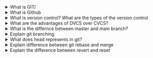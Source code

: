 <details>
<summary>What is GIT/</summary><b><br>

Git is a version control system that allows you to track changes to files and coordinate work on those files among multiple people.
Git also makes it easy to collaborate with others, as you can share changes and merge the changes made by different people into a single version of a file.
</b>
</details>

<details>
<summary>What is Github</summary><b><br>
GitHub is a web-based platform that provides hosting for version control using Git. It is a subsidiary of Microsoft, 
and it offers all of the distributed version control and source code management (SCM) functionality of Git as well as adding its own features. 
GitHub is a very popular platform for developers to share and collaborate on projects, and it is also used for hosting open-source projects.
</b>
</details>

<details>
<summary>What is version control?  What are the types of the version control</summary><b><br>

Version control is a system that tracks changes to a file or set of files over time so that you can recall specific versions later. 
It allows you to revert files back to a previous state, revert the entire project back to a previous state.

1. Centralised version control system(CVCS): It uses a central server to store all the versions of a project's files.
   Developers "check out" files from the central server, make changes, and then "check in" the updated files. Examples of CVCS include Subversion and Perforce.

2. Distributed version control system(DVCS): It allows developers to "clone" an entire repository, including the entire version history of the project.
   This means that they have a complete local copy of the repository, including all branches and past versions.
   Developers can work independently and then later merge their changes back into the main repository. Examples of DVCS include Git
</b>
</details>

<details>
<summary>What are the advantages of DVCS over CVCS?</summary><b><br>

1. Better collabartion: In a DVCS, every developer has a full copy of the repository, including the entire history of all changes.
   This makes it easier for developers to work together, as they don't have to constantly communicate with a central server to commit their changes or to see the changes made by others.
2. Improve speed: ecause developers have a local copy of the repository, they can commit their changes and perform other version control actions faster,
   as they don't have to communicate with a central server.
3. Greater flexibility: With a DVCS, developers can work offline and commit their changes later when they do have an internet connection.
   They can also choose to share their changes with only a subset of the team(team interested in reviewing or collaborating on this particular feature),
   rather than pushing all of their changes to a central server.
5. Enhanced security: In a DVCS, the repository history is stored on multiple servers and computers, which makes it more resistant to data loss.
   If the central server in a CVCS goes down or the repository becomes corrupted, it can be difficult to recover the lost data.
</b>
</details>

<details>
<summary>What is the differnce between master and main branch?</summary><b><br>

the difference between "main" and "master" branches is primarily in their naming convention and historical usage. 
While "master" has been the traditional default branch name in Git, "main" is increasingly being used as an alternative to promote 
more inclusive language and practices within the software development community. Both branches serve the same purpose as the primary line of development in a repository.
</b>
</details>

<details>
<summary>Explain git branching</summary><b><br>

Each repository has a deafult branch named as *main* branch. We can create end number of branches as per our requirements.
Usually developers create their own branches works on there bugs and fixes it and then push it to the main branch.
We can merge a branch with another branch using a pull request.

```
# command to check current branch
git branch #astreick mark shows the current working branch we are on

# command to create new branch
git checkout -b branch1

# command to switch between branched
git checkout branch1
git switch branch1

# command to remove branch from git
git branch -d branch1
```
</b>
</details>

<details>
<summary>What does head represents in git?</summary><b><br>


</b>
</details>

<details>
<summary>Explain difference between git rebase and merge</summary><b><br>


</b>
</details>

<details>
<summary>Explain the difference between revert and reset</summary>
</details>











